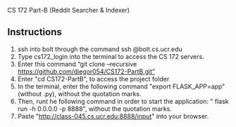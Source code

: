 CS 172 Part-B (Reddit Searcher & Indexer)

## Instructions

1. ssh into bolt through the command ssh <netid>@bolt.cs.ucr.edu
2. Type cs172_login into the terminal to access the CS 172 servers.
3. Enter this command “git clone –recursive https://github.com/diegor054/CS172-PartB.git”
4. Enter "cd CS172-PartB", to access the project folder
5. In the terminal, enter the following command "export FLASK_APP=app" (without .py), without the quotation marks.
6. Then, runt he following command in order to start the application: " flask run -h 0.0.0.0 -p 8888", without the quotation marks.
7. Paste "http://class-045.cs.ucr.edu:8888/input" into your browser.

